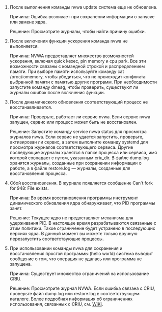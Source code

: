 1. После выполнения команды nvwa update система еще не обновлена.
   
   Причина: Ошибка возникает при сохранении информации о запуске или замене ядра.
   
   Решение: Просмотрите журналы, чтобы найти причину ошибки.

2. После включения функции ускорения команда nvwa не выполняется.
   
   Причина: NVWA предоставляет множество возможностей ускорения, включая quick kexec, pin memory и cpu park. Все эти возможности связаны с командной строкой и распределением памяти. При выборе памяти используйте команду cat /proc/iomemory, чтобы убедиться, что не происходит конфликта выбранной памяти с памятью других программ. При необходимости запустите команду dmesg, чтобы проверить, существуют ли журналы ошибок после включения функции.

3. После динамического обновления соответствующий процесс не восстанавливается.
   
   Причина: Проверьте, работает ли сервис nvwa. Если сервис nvwa запущен, сервис или процесс может быть не восстановлен.
   
   Решение: Запустите команду service nvwa status для просмотра журналов nvwa. Если сервис не удается запустить, проверьте, активирован ли сервис, а затем выполните команду systemd для просмотра журналов соответствующего сервиса. Другие последующие журналы хранятся в папке процесса или сервиса, имя которой совпадает с путем, указанным criu\_dir. В файле dump.log хранятся журналы, созданные при сохранении информации о работе, а в файле restore.log — журналы, созданные для восстановления процесса.

4. Сбой восстановления. В журнале появляется сообщение Can't fork for 948: File exists.
   
   Причина: Во время восстановления программы инструмент динамического обновления ядра обнаруживает, что PID программы занят.
   
   Решение: Текущее ядро не предоставляет механизма для удерживания PID. В настоящее время разрабатываются связанные с этим политики. Такое ограничение будет устранено в последующих версиях ядра. В данный момент вы можете только вручную перезапустить соответствующие процессы.

5. При использовании команды nvwa для сохранения и восстановления простой программы (hello world) система выводит сообщение о том, что операция не удалась или программа не запущена.
   
   Причина: Существует множество ограничений на использование CRIU.
   
   Решение: Просмотрите журнал NVWA. Если ошибка связана с CRIU, проверьте файл dump.log или restore.log в соответствующем каталоге. Более подробная информация об ограничениях использования, связанных с CRIU, см. [WiKi](https://criu.org/What_cannot_be_checkpointed).
